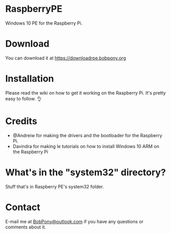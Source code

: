 # RaspberryPE
Windows 10 PE for the Raspberry Pi.
# Download
You can download it at https://downloadrpe.bobpony.org
# Installation
Please read the wiki on how to get it working on the Raspberry Pi. It's pretty easy to follow. :ok_hand:
# Credits
- @Andreiw for making the drivers and the bootloader for the Raspberry Pi.
- Davindra for making le tutorials on how to install Windows 10 ARM on the Raspberry Pi
# What's in the "system32" directory?
Stuff that's in Raspberry PE's system32 folder.
# Contact
E-mail me at BobPony@outlook.com if you have any questions or comments about it.
